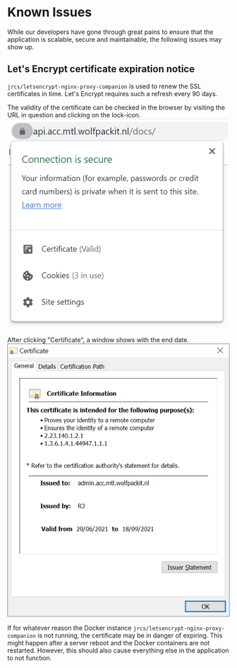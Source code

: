 # Known Issues

While our developers have gone through great pains to ensure that the application is scalable, secure and maintainable,
the following issues may show up.

## Let's Encrypt certificate expiration notice

`jrcs/letsencrypt-nginx-proxy-companion` is used to renew the SSL certificates in time. Let's Encrypt requires such a
refresh every 90 days.

The validity of the certificate can be checked in the browser by visiting the URL in question and clicking on the
lock-icon.
![How to check certificate validity](images/chrome_lock_icon.png)

After clicking "Certificate", a window shows with the end date.
![Certificate details](images/certificate_validity.png)

If for whatever reason the Docker instance `jrcs/letsencrypt-nginx-proxy-companion` is not running, the certificate may
be in danger of expiring. This might happen after a server reboot and the Docker containers are not restarted. However,
this should also cause everything else in the application to not function.